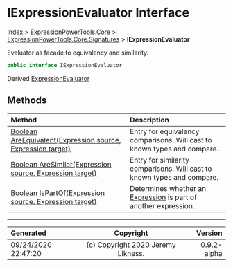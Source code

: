 ﻿# IExpressionEvaluator Interface

[Index](../index.md) > [ExpressionPowerTools.Core](ExpressionPowerTools.Core.a.md) > [ExpressionPowerTools.Core.Signatures](ExpressionPowerTools.Core.Signatures.n.md) > **IExpressionEvaluator**

Evaluator as facade to equivalency and similarity.

```csharp
public interface IExpressionEvaluator
```

Derived  [ExpressionEvaluator](ExpressionPowerTools.Core.Comparisons.ExpressionEvaluator.cs.md) 

## Methods

| Method | Description |
| :-- | :-- |
| [Boolean AreEquivalent(Expression source, Expression target)](ExpressionPowerTools.Core.Signatures.IExpressionEvaluator.AreEquivalent.m.md) | Entry for equivalency comparisons. Will cast to            known types and compare. |
| [Boolean AreSimilar(Expression source, Expression target)](ExpressionPowerTools.Core.Signatures.IExpressionEvaluator.AreSimilar.m.md) | Entry for similarity comparisons. Will cast to            known types and compare. |
| [Boolean IsPartOf(Expression source, Expression target)](ExpressionPowerTools.Core.Signatures.IExpressionEvaluator.IsPartOf.m.md) | Determines whether an [Expression](https://docs.microsoft.com/dotnet/api/system.linq.expressions.expression) is part of another expression. |

---

| Generated | Copyright | Version |
| :-- | :-: | --: |
| 09/24/2020 22:47:20 | (c) Copyright 2020 Jeremy Likness. | 0.9.2-alpha |
